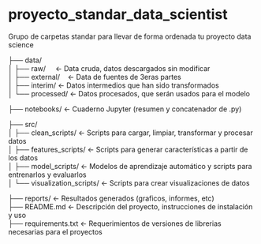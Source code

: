 # proyecto_standar_data_scientist

Grupo de carpetas standar para llevar de forma ordenada tu proyecto data science  

├── data/  
│   ├── raw/&nbsp;&nbsp;&nbsp;&nbsp;&nbsp;<- Data cruda, datos descargados sin modificar  
│   ├── external/&nbsp;&nbsp;&nbsp;&nbsp;<- Data de fuentes de 3eras partes  
│   ├── interim/                            <- Datos intermedios que han sido transformados  
│   └── processed/                          <- Datos procesados, que serán usados para el modelo  

├── notebooks/                             <- Cuaderno Jupyter (resumen y concatenador de .py)  

├── src/  
│   ├── clean_scripts/                     <- Scripts para cargar, limpiar, transformar y procesar datos  
│   ├── features_scripts/                  <- Scripts para generar características a partir de los datos  
│   ├── model_scripts/                     <- Modelos de aprendizaje automático y scripts para entrenarlos y evaluarlos  
│   └── visualization_scripts/             <- Scripts para crear visualizaciones de datos  

├── reports/                               <- Resultados generados (graficos, informes, etc)  
├── README.md                              <- Descripción del proyecto, instrucciones de instalación y uso  
├── requirements.txt                       <- Requerimientos de versiones de librerias necesarias para el proyectos  


